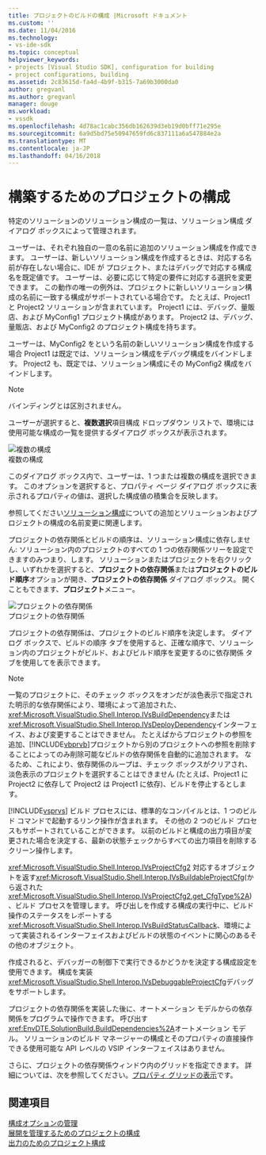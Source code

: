 ```yaml
---
title: プロジェクトのビルドの構成 |Microsoft ドキュメント
ms.custom: ''
ms.date: 11/04/2016
ms.technology:
- vs-ide-sdk
ms.topic: conceptual
helpviewer_keywords:
- projects [Visual Studio SDK], configuration for building
- project configurations, building
ms.assetid: 2c83615d-fa4d-4b9f-b315-7a69b3000da0
author: gregvanl
ms.author: gregvanl
manager: douge
ms.workload:
- vssdk
ms.openlocfilehash: 4d78ac1cabc356db162639d3eb19d0bff71e295e
ms.sourcegitcommit: 6a9d5bd75e50947659fd6c837111a6a547884e2a
ms.translationtype: MT
ms.contentlocale: ja-JP
ms.lasthandoff: 04/16/2018
---
```

# <a name="project-configuration-for-building"></a>構築するためのプロジェクトの構成
特定のソリューションのソリューション構成の一覧は、ソリューション構成 ダイアログ ボックスによって管理されます。  
  
 ユーザーは、それぞれ独自の一意の名前に追加のソリューション構成を作成できます。 ユーザーは、新しいソリューション構成を作成するときは、対応する名前が存在しない場合に、IDE が プロジェクト、またはデバッグで対応する構成名を既定値です。 ユーザーは、必要に応じて特定の要件に対応する選択を変更できます。 この動作の唯一の例外は、プロジェクトに新しいソリューション構成の名前に一致する構成がサポートされている場合です。 たとえば、Project1 と Project2 ソリューションが含まれています。 Project1 には、デバッグ、量販店、および MyConfig1 プロジェクト構成があります。 Project2 は、デバッグ、量販店、および MyConfig2 のプロジェクト構成を持ちます。  
  
 ユーザーは、MyConfig2 をという名前の新しいソリューション構成を作成する場合 Project1 は既定では、ソリューション構成をデバッグ構成をバインドします。 Project2 も、既定では、ソリューション構成にその MyConfig2 構成をバインドします。  
  
> [!NOTE]
>  バインディングとは区別されません。  
  
 ユーザーが選択すると、**複数選択**項目構成 ドロップダウン リストで、環境には使用可能な構成の一覧を提供するダイアログ ボックスが表示されます。  
  
 ![複数の構成](../../extensibility/internals/media/vsmultiplecfgs.gif "vsMultipleCfgs")  
複数の構成  
  
 このダイアログ ボックス内で、ユーザーは、1 つまたは複数の構成を選択できます。 このオプションを選択すると、プロパティ ページ ダイアログ ボックスに表示されるプロパティの値は、選択した構成値の積集合を反映します。  
  
 参照してください[ソリューション構成](../../extensibility/internals/solution-configuration.md)についての追加とソリューションおよびプロジェクトの構成の名前変更に関連します。  
  
 プロジェクトの依存関係とビルドの順序は、ソリューション構成に依存しません: ソリューション内のプロジェクトのすべての 1 つの依存関係ツリーを設定できますのみつまり、します。 ソリューションまたはプロジェクトを右クリックし、いずれかを選択すると、**プロジェクトの依存関係**または**プロジェクトのビルド順序**オプションが開き、**プロジェクトの依存関係** ダイアログ ボックス。 開くこともできます、**プロジェクト**メニュー。  
  
 ![プロジェクトの依存関係](../../extensibility/internals/media/vsprojdependencies.gif "vsProjDependencies")  
プロジェクトの依存関係  
  
 プロジェクトの依存関係は、プロジェクトのビルド順序を決定します。 ダイアログ ボックスで、ビルドの順序 タブを使用すると、正確な順序で、ソリューション内のプロジェクトがビルド、およびビルド順序を変更するのに依存関係 タブを使用してを表示できます。  
  
> [!NOTE]
>  一覧のプロジェクトに、そのチェック ボックスをオンだが淡色表示で指定された明示的な依存関係により、環境によって追加された、<xref:Microsoft.VisualStudio.Shell.Interop.IVsBuildDependency>または<xref:Microsoft.VisualStudio.Shell.Interop.IVsDeployDependency>インターフェイス、および変更することはできません。 たとえばからプロジェクトの参照を追加、[!INCLUDE[vbprvb](../../code-quality/includes/vbprvb_md.md)]プロジェクトから別のプロジェクトへの参照を削除することによってのみ削除可能なビルドの依存関係を自動的に追加されます。 なるため、これにより、依存関係のループは、チェック ボックスがクリアされ、淡色表示のプロジェクトを選択することはできません (たとえば、Project1 に Project2 に依存して Project2 は Project1 に依存)、ビルドを停止するとします。  
  
 [!INCLUDE[vsprvs](../../code-quality/includes/vsprvs_md.md)] ビルド プロセスには、標準的なコンパイルとは、1 つのビルド コマンドで起動するリンク操作が含まれます。 その他の 2 つのビルド プロセスもサポートされていることができます。 以前のビルドと構成の出力項目が変更された場合を決定する、最新の状態チェックからすべての出力項目を削除するクリーン操作します。  
  
 <xref:Microsoft.VisualStudio.Shell.Interop.IVsProjectCfg2> 対応するオブジェクトを返す<xref:Microsoft.VisualStudio.Shell.Interop.IVsBuildableProjectCfg>(から返された<xref:Microsoft.VisualStudio.Shell.Interop.IVsProjectCfg2.get_CfgType%2A>)、ビルド プロセスを管理します。 呼び出しを作成する構成の実行中に、ビルド操作のステータスをレポートする<xref:Microsoft.VisualStudio.Shell.Interop.IVsBuildStatusCallback>、環境によって実装されるインターフェイスおよびビルドの状態のイベントに関心のあるその他のオブジェクト。  
  
 作成されると、デバッガーの制御下で実行できるかどうかを決定する構成設定を使用できます。 構成を実装<xref:Microsoft.VisualStudio.Shell.Interop.IVsDebuggableProjectCfg>デバッグをサポートします。  
  
 プロジェクトの依存関係を実装した後に、オートメーション モデルからの依存関係をプログラムで操作できます。 呼び出す<xref:EnvDTE.SolutionBuild.BuildDependencies%2A>オートメーション モデル。 ソリューションのビルド マネージャーの構成とそのプロパティの直接操作できる使用可能な API レベルの VSIP インターフェイスはありません。  
  
 さらに、プロジェクトの依存関係ウィンドウ内のグリッドを指定できます。 詳細については、次を参照してください。[プロパティ グリッドの表示](../../extensibility/internals/properties-display-grid.md)です。  
  
## <a name="see-also"></a>関連項目  
 [構成オプションの管理](../../extensibility/internals/managing-configuration-options.md)   
 [展開を管理するためのプロジェクトの構成](../../extensibility/internals/project-configuration-for-managing-deployment.md)   
 [出力のためのプロジェクト構成](../../extensibility/internals/project-configuration-for-output.md)